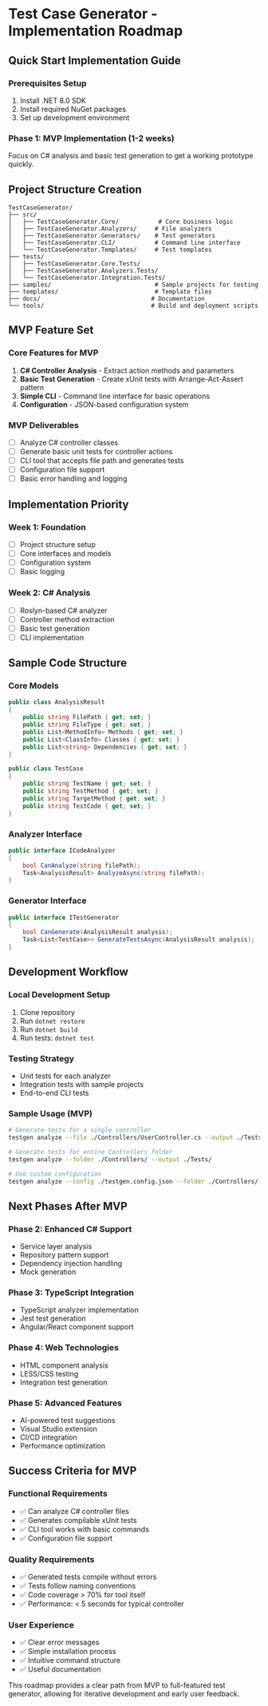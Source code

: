 # Test Case Generator - Implementation Roadmap

## Quick Start Implementation Guide

### Prerequisites Setup
1. Install .NET 8.0 SDK
2. Install required NuGet packages
3. Set up development environment

### Phase 1: MVP Implementation (1-2 weeks)
Focus on C# analysis and basic test generation to get a working prototype quickly.

## Project Structure Creation

```
TestCaseGenerator/
├── src/
│   ├── TestCaseGenerator.Core/           # Core business logic
│   ├── TestCaseGenerator.Analyzers/     # File analyzers
│   ├── TestCaseGenerator.Generators/    # Test generators
│   ├── TestCaseGenerator.CLI/           # Command line interface
│   └── TestCaseGenerator.Templates/     # Test templates
├── tests/
│   ├── TestCaseGenerator.Core.Tests/
│   ├── TestCaseGenerator.Analyzers.Tests/
│   └── TestCaseGenerator.Integration.Tests/
├── samples/                             # Sample projects for testing
├── templates/                           # Template files
├── docs/                               # Documentation
└── tools/                              # Build and deployment scripts
```

## MVP Feature Set

### Core Features for MVP
1. **C# Controller Analysis** - Extract action methods and parameters
2. **Basic Test Generation** - Create xUnit tests with Arrange-Act-Assert pattern
3. **Simple CLI** - Command line interface for basic operations
4. **Configuration** - JSON-based configuration system

### MVP Deliverables
- [ ] Analyze C# controller classes
- [ ] Generate basic unit tests for controller actions
- [ ] CLI tool that accepts file path and generates tests
- [ ] Configuration file support
- [ ] Basic error handling and logging

## Implementation Priority

### Week 1: Foundation
- [ ] Project structure setup
- [ ] Core interfaces and models
- [ ] Configuration system
- [ ] Basic logging

### Week 2: C# Analysis
- [ ] Roslyn-based C# analyzer
- [ ] Controller method extraction
- [ ] Basic test generation
- [ ] CLI implementation

## Sample Code Structure

### Core Models
```csharp
public class AnalysisResult
{
    public string FilePath { get; set; }
    public string FileType { get; set; }
    public List<MethodInfo> Methods { get; set; }
    public List<ClassInfo> Classes { get; set; }
    public List<string> Dependencies { get; set; }
}

public class TestCase
{
    public string TestName { get; set; }
    public string TestMethod { get; set; }
    public string TargetMethod { get; set; }
    public string TestCode { get; set; }
}
```

### Analyzer Interface
```csharp
public interface ICodeAnalyzer
{
    bool CanAnalyze(string filePath);
    Task<AnalysisResult> AnalyzeAsync(string filePath);
}
```

### Generator Interface
```csharp
public interface ITestGenerator
{
    bool CanGenerate(AnalysisResult analysis);
    Task<List<TestCase>> GenerateTestsAsync(AnalysisResult analysis);
}
```

## Development Workflow

### Local Development Setup
1. Clone repository
2. Run `dotnet restore`
3. Run `dotnet build`
4. Run tests: `dotnet test`

### Testing Strategy
- Unit tests for each analyzer
- Integration tests with sample projects
- End-to-end CLI tests

### Sample Usage (MVP)
```bash
# Generate tests for a single controller
testgen analyze --file ./Controllers/UserController.cs --output ./Tests/

# Generate tests for entire Controllers folder
testgen analyze --folder ./Controllers/ --output ./Tests/

# Use custom configuration
testgen analyze --config ./testgen.config.json --folder ./Controllers/
```

## Next Phases After MVP

### Phase 2: Enhanced C# Support
- Service layer analysis
- Repository pattern support
- Dependency injection handling
- Mock generation

### Phase 3: TypeScript Integration
- TypeScript analyzer implementation
- Jest test generation
- Angular/React component support

### Phase 4: Web Technologies
- HTML component analysis
- LESS/CSS testing
- Integration test generation

### Phase 5: Advanced Features
- AI-powered test suggestions
- Visual Studio extension
- CI/CD integration
- Performance optimization

## Success Criteria for MVP

### Functional Requirements
- ✅ Can analyze C# controller files
- ✅ Generates compilable xUnit tests
- ✅ CLI tool works with basic commands
- ✅ Configuration file support

### Quality Requirements
- ✅ Generated tests compile without errors
- ✅ Tests follow naming conventions
- ✅ Code coverage > 70% for tool itself
- ✅ Performance: < 5 seconds for typical controller

### User Experience
- ✅ Clear error messages
- ✅ Simple installation process
- ✅ Intuitive command structure
- ✅ Useful documentation

This roadmap provides a clear path from MVP to full-featured test generator, allowing for iterative development and early user feedback.
